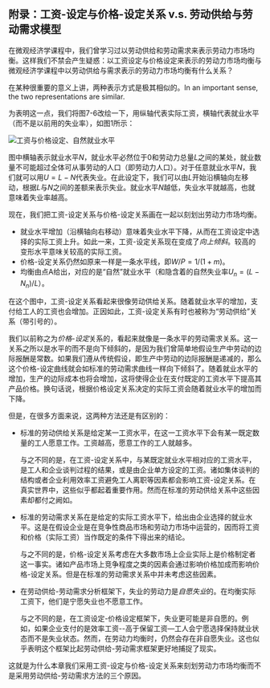 ## 附录：工资-设定与价格-设定关系 v.s. 劳动供给与劳动需求模型

在微观经济学课程中，我们曾学习过以劳动供给和劳动需求来表示劳动力市场均衡。这样我们不禁会产生疑惑：以工资设定与价格设定来表示的劳动力市场均衡与微观经济学课程中以劳动供给与需求表示的劳动力市场均衡有什么关系？

在某种很重要的意义上讲，两种表示方式是极其相似的。In an important sense, the two representations are similar.

为表明这一点，我们将图7-6改绘一下，用纵轴代表实际工资，横轴代表就业水平（而不是以前用的失业率），如图1所示：

![工资与价格设定、自然就业水平](/figures/b07a1.png)

图中横轴表示就业水平$N$，就业水平必然位于0和劳动力总量$L$之间的某处，就业数量不可能超过全体可从事劳动的人口（即劳动力人口）。对于任意就业水平$N$，我们就可以用$U=L-N$代表失业。在此设定下，我们可以由$L$开始沿横轴向左移动，根据$L$与$N$之间的差额来表示失业。就业水平$N$越低，失业水平就越高，也就意味着失业率越高。

现在，我们把工资-设定关系与价格-设定关系画在一起以刻划出劳动力市场均衡。

- 就业水平增加（沿横轴向右移动）意味着失业水平下降，从而在工资设定中选择的实际工资上升。如此一来，工资-设定关系现在变成了*向上倾斜*。较高的变形水平意味关较高的实际工资。
- 价格-设定关系仍然如原来一样是一条水平线，即$W/P=1/(1+m)$。
- 均衡由点A给出，对应的是“自然”就业水平（和隐含着的自然失业率$U_n=(L-N_n)/L$）。



在这个图中，工资-设定关系看起来很像劳动供给关系。随着就业水平的增加，支付给工人的工资也会增加。正因如此，工资-设定关系有时也被称为“劳动供给”关系（带引号的）。

我们以前称之为*价格-设定*关系的，看起来就像是一条水平的劳动需求关系。这一关系之所以是水平的而不是向下倾斜的，是因为我们曾简单地假设生产中劳动的边际报酬是常数。如果我们遵从传统假设，即生产中劳动的边际报酬是递减的，那么这个价格-设定曲线就会如标准的劳动需求曲线一样向下倾斜了。随着就业水平的增加，生产的边际成本也将会增加，这将使得企业在支付既定的工资水平下提高其产品价格。换句话说，根据价格设定关系决定的实际工资会随着就业水平的增加而下降。

但是，在很多方面来说，这两种方法还是有区别的：

- 标准的劳动供给关系是给定某一工资水平，在这一工资水平下会有某一既定数量的工人愿意工作。工资越高，愿意工作的工人就越多。

  与之不同的是，在工资-设定关系中，与某既定就业水平相对应的工资水平，是工人和企业谈判过程的结果，或是由企业单方设定的工资。诸如集体谈判的结构或者企业利用效率工资避免工人离职等因素都会影响工资-设定关系。在真实世界中，这些似乎都起着重要作用。然而在标准的劳动供给关系中这些因素却都付之阙如。

- 标准的劳动需求关系在是给定的实际工资水平下，给出由企业选择的就业水平。这是在假设企业是在竞争性商品市场和劳动力市场中运营的，因而将工资和价格（实际工资）当作既定的条件下得出来的结论。

  与之不同的是，价格-设定关系考虑在大多数市场上企业实际上是价格制定者这一事实。诸如产品市场上竞争程度之类的因素会通过影响价格加成而影响价格-设定关系。但是在标准的劳动需求关系中并未考虑这些因素。

- 在劳动供给-劳动需求分析框架下，失业的劳动力是*自愿失业*的。在均衡实际工资下，他们是宁愿失业也不愿意工作。

  与之不同的是，在工资设定-价格设定框架下，失业更可能是非自愿的。例如，如果企业支付的是效率工资--高于保留工资—工人会宁愿选择保持就业状态而不是失业状态。然而，在劳动力均衡时，仍然会存在非自愿失业。这也似乎表明这个框架比起劳动供给-劳动需求框架更好地捕捉了现实。

这就是为什么本章我们采用工资-设定与价格-设定关系来刻划劳动力市场均衡而不是采用劳动供给-劳动需求方法的三个原因。